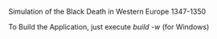 Simulation of the Black Death in Western Europe 1347-1350

To Build the Application, just execute *build  -w* (for Windows) 